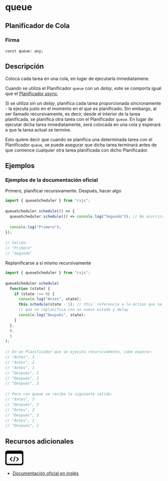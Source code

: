 # queue

<h2 class="subtitle">Planificador de Cola</h2>

### Firma

`const queue: any;`

## Descripción

Coloca cada tarea en una cola, en lugar de ejecutarla inmediatamene.

Cuando se utiliza el Planificador `queue` con un <em>delay</em>, este se comporta igual que el [Planificador async](api/schedulers/async).

Si se utiliza sin un <em>delay</em>, planifica cada tarea proporcionada síncronamente - la ejecuta justo en el momento en el que es planificado. Sin embargo, al ser llamado recursivamente, es decir, desde el interior de la tarea planificada, se planifica otra tarea con el Planificador `queue`. En lugar de ejecutar dicha tarea inmediatamente, será colocada en una cola y esperará a que la tarea actual se termine.

Esto quiere decir que cuando se planifica una determinada tarea con el Planificador `queue`, se puede asegurar que dicha tarea terminará antes de que comience cualquier otra tarea planificada con dicho Planificador.

## Ejemplos

### Ejemplos de la documentación oficial

Primero, planificar recursivamente. Después, hacer algo

```javascript
import { queueScheduler } from "rxjs";

queueScheduler.schedule(() => {
  queueScheduler.schedule(() => console.log("Segundo")); // No ocurrirá ahora, será colocado en una cola

  console.log("Primero");
});

// Salida:
// "Primero"
// "Segundo"
```

Replanificarse a sí mismo recursivamente

```javascript
import { queueScheduler } from "rxjs";

queueScheduler.schedule(
  function (state) {
    if (state !== 0) {
      console.log("Antes", state);
      this.schedule(state - 1); // this` referencia a la Action que se esté ejecutando en el momento,
      // que se replanifica con un nuevo estado y delay
      console.log("Después", state);
    }
  },
  0,
  3
);

// En un Planificador que se ejecuta recursivamente, cabe esperar:
// "Antes", 3
// "Antes", 2
// "Antes", 1
// "Después", 1
// "Después", 2
// "Después", 3

// Pero con queue se recibe la siguiente salida:
// "Antes", 3
// "Después", 3
// "Antes", 2
// "Después", 2
// "Antes", 1
// "Después", 1
```

## Recursos adicionales

<a target="_blank" href="https://github.com/ReactiveX/rxjs/blob/6.5.5/src/internal/scheduler/queue.ts#L72-L71">
<img src="assets/icons/source-code.png" alt="Source code">
</a>
</div>

- <a target="_blank" href="https://rxjs.dev/api/index/const/queueScheduler">Documentación oficial en inglés</a>

